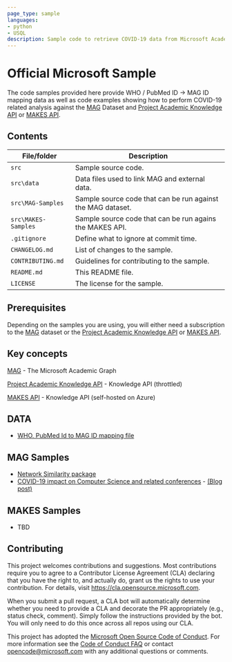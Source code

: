 ```yaml
---
page_type: sample
languages:
- python
- USQL
description: Sample code to retrieve COVID-19 data from Microsoft Academic Graph resources
---
```


# Official Microsoft Sample

<!-- 
Guidelines on README format: https://review.docs.microsoft.com/help/onboard/admin/samples/concepts/readme-template?branch=master

Guidance on onboarding samples to docs.microsoft.com/samples: https://review.docs.microsoft.com/help/onboard/admin/samples/process/onboarding?branch=master

Taxonomies for products and languages: https://review.docs.microsoft.com/new-hope/information-architecture/metadata/taxonomies?branch=master
-->

The code samples provided here provide WHO / PubMed ID -> MAG ID mapping data as well 
as code examples showing how to perform COVID-19 related analysis against the 
[MAG](https://www.microsoft.com/en-us/research/project/microsoft-academic-graph/) Dataset 
and [Project Academic Knowledge API](https://www.microsoft.com/en-us/research/project/academic-knowledge/) 
or [MAKES API](https://docs.microsoft.com/en-us/academic-services/knowledge-exploration-service/).


## Contents

| File/folder       | Description                                |
|-------------------|--------------------------------------------|
| `src`             | Sample source code.                        |
| `src\data`        | Data files used to link MAG and external data. |
| `src\MAG-Samples`  | Sample source code that can be run against the MAG dataset. |
| `src\MAKES-Samples` | Sample source code that can be run agains the MAKES API. |
| `.gitignore`      | Define what to ignore at commit time.      |
| `CHANGELOG.md`    | List of changes to the sample.             |
| `CONTRIBUTING.md` | Guidelines for contributing to the sample. |
| `README.md`       | This README file.                          |
| `LICENSE`         | The license for the sample.                |

## Prerequisites

Depending on the samples you are using, you will either need a subscription to the 
[MAG](https://www.microsoft.com/en-us/research/project/microsoft-academic-graph/) dataset or 
the [Project Academic Knowledge API](https://www.microsoft.com/en-us/research/project/academic-knowledge/) 
or [MAKES API](https://docs.microsoft.com/en-us/academic-services/knowledge-exploration-service/).


## Key concepts

[MAG](https://www.microsoft.com/en-us/research/project/microsoft-academic-graph/) - The Microsoft Academic Graph
 
[Project Academic Knowledge API](https://www.microsoft.com/en-us/research/project/academic-knowledge/) - Knowledge API (throttled)

[MAKES API](https://docs.microsoft.com/en-us/academic-services/knowledge-exploration-service/) - Knowledge API (self-hosted on Azure)

## DATA

- [WHO, PubMed Id to MAG ID mapping file](./src/data/CORD19-MappedToMAG.tsv)

## MAG Samples

- [Network Similarity package](./src/MAG-Samples/NetworkSimilaritySample/readme.md)
- [COVID-19 impact on Computer Science and related conferences](./src/MAG-Samples/impact-of-covid19-on-the-computer-science-research-community/readme.md) - [(Blog post)](https://www.microsoft.com/en-us/research/project/academic/articles/impact-of-covid-19-on-computer-science-research-community)


## MAKES Samples

- TBD

## Contributing

This project welcomes contributions and suggestions.  Most contributions require you to agree to a
Contributor License Agreement (CLA) declaring that you have the right to, and actually do, grant us
the rights to use your contribution. For details, visit https://cla.opensource.microsoft.com.

When you submit a pull request, a CLA bot will automatically determine whether you need to provide
a CLA and decorate the PR appropriately (e.g., status check, comment). Simply follow the instructions
provided by the bot. You will only need to do this once across all repos using our CLA.

This project has adopted the [Microsoft Open Source Code of Conduct](https://opensource.microsoft.com/codeofconduct/).
For more information see the [Code of Conduct FAQ](https://opensource.microsoft.com/codeofconduct/faq/) or
contact [opencode@microsoft.com](mailto:opencode@microsoft.com) with any additional questions or comments.
